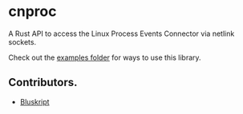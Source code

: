 # cnproc

A Rust API to access the Linux Process Events Connector via netlink sockets.

Check out the [examples folder](https://github.com/yorodm/cnproc-rs/tree/main/examples) for ways to use this library.


## Contributors.

- [Bluskript](https://github.com/Bluskript)
